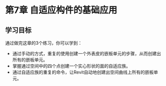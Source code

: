 # 第7章 自适应构件的基础应用

## 学习目标

通过做完这章的3个练习，你可以学到：

- 通过手动的方式，重复的使用创建一个外表皮的嵌板单元的步骤，从而创建出所有的嵌板单元。
- 掌握通过空间中的四个点创建一个实心形状的面的自适应族。
- 通过自适应族的重复的命令，让Revit自动地创建出空间曲线上所有的嵌板单元。
